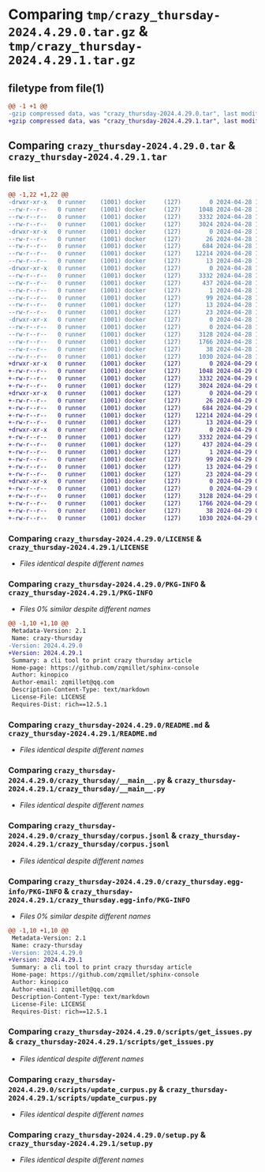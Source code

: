 # Comparing `tmp/crazy_thursday-2024.4.29.0.tar.gz` & `tmp/crazy_thursday-2024.4.29.1.tar.gz`

## filetype from file(1)

```diff
@@ -1 +1 @@
-gzip compressed data, was "crazy_thursday-2024.4.29.0.tar", last modified: Sun Apr 28 17:27:05 2024, max compression
+gzip compressed data, was "crazy_thursday-2024.4.29.1.tar", last modified: Mon Apr 29 05:32:10 2024, max compression
```

## Comparing `crazy_thursday-2024.4.29.0.tar` & `crazy_thursday-2024.4.29.1.tar`

### file list

```diff
@@ -1,22 +1,22 @@
-drwxr-xr-x   0 runner    (1001) docker     (127)        0 2024-04-28 17:27:05.309460 crazy_thursday-2024.4.29.0/
--rw-r--r--   0 runner    (1001) docker     (127)     1048 2024-04-28 17:26:57.000000 crazy_thursday-2024.4.29.0/LICENSE
--rw-r--r--   0 runner    (1001) docker     (127)     3332 2024-04-28 17:27:05.309460 crazy_thursday-2024.4.29.0/PKG-INFO
--rw-r--r--   0 runner    (1001) docker     (127)     3024 2024-04-28 17:26:57.000000 crazy_thursday-2024.4.29.0/README.md
-drwxr-xr-x   0 runner    (1001) docker     (127)        0 2024-04-28 17:27:05.305460 crazy_thursday-2024.4.29.0/crazy_thursday/
--rw-r--r--   0 runner    (1001) docker     (127)       26 2024-04-28 17:27:01.000000 crazy_thursday-2024.4.29.0/crazy_thursday/__init__.py
--rw-r--r--   0 runner    (1001) docker     (127)      684 2024-04-28 17:26:57.000000 crazy_thursday-2024.4.29.0/crazy_thursday/__main__.py
--rw-r--r--   0 runner    (1001) docker     (127)    12214 2024-04-28 17:27:01.000000 crazy_thursday-2024.4.29.0/crazy_thursday/corpus.jsonl
--rw-r--r--   0 runner    (1001) docker     (127)       13 2024-04-28 17:26:57.000000 crazy_thursday-2024.4.29.0/crazy_thursday/requirements.txt
-drwxr-xr-x   0 runner    (1001) docker     (127)        0 2024-04-28 17:27:05.305460 crazy_thursday-2024.4.29.0/crazy_thursday.egg-info/
--rw-r--r--   0 runner    (1001) docker     (127)     3332 2024-04-28 17:27:05.000000 crazy_thursday-2024.4.29.0/crazy_thursday.egg-info/PKG-INFO
--rw-r--r--   0 runner    (1001) docker     (127)      437 2024-04-28 17:27:05.000000 crazy_thursday-2024.4.29.0/crazy_thursday.egg-info/SOURCES.txt
--rw-r--r--   0 runner    (1001) docker     (127)        1 2024-04-28 17:27:05.000000 crazy_thursday-2024.4.29.0/crazy_thursday.egg-info/dependency_links.txt
--rw-r--r--   0 runner    (1001) docker     (127)       99 2024-04-28 17:27:05.000000 crazy_thursday-2024.4.29.0/crazy_thursday.egg-info/entry_points.txt
--rw-r--r--   0 runner    (1001) docker     (127)       13 2024-04-28 17:27:05.000000 crazy_thursday-2024.4.29.0/crazy_thursday.egg-info/requires.txt
--rw-r--r--   0 runner    (1001) docker     (127)       23 2024-04-28 17:27:05.000000 crazy_thursday-2024.4.29.0/crazy_thursday.egg-info/top_level.txt
-drwxr-xr-x   0 runner    (1001) docker     (127)        0 2024-04-28 17:27:05.305460 crazy_thursday-2024.4.29.0/scripts/
--rw-r--r--   0 runner    (1001) docker     (127)        0 2024-04-28 17:26:57.000000 crazy_thursday-2024.4.29.0/scripts/__init__.py
--rw-r--r--   0 runner    (1001) docker     (127)     3128 2024-04-28 17:26:57.000000 crazy_thursday-2024.4.29.0/scripts/get_issues.py
--rw-r--r--   0 runner    (1001) docker     (127)     1766 2024-04-28 17:26:57.000000 crazy_thursday-2024.4.29.0/scripts/update_curpus.py
--rw-r--r--   0 runner    (1001) docker     (127)       38 2024-04-28 17:27:05.309460 crazy_thursday-2024.4.29.0/setup.cfg
--rw-r--r--   0 runner    (1001) docker     (127)     1030 2024-04-28 17:26:57.000000 crazy_thursday-2024.4.29.0/setup.py
+drwxr-xr-x   0 runner    (1001) docker     (127)        0 2024-04-29 05:32:10.831283 crazy_thursday-2024.4.29.1/
+-rw-r--r--   0 runner    (1001) docker     (127)     1048 2024-04-29 05:32:02.000000 crazy_thursday-2024.4.29.1/LICENSE
+-rw-r--r--   0 runner    (1001) docker     (127)     3332 2024-04-29 05:32:10.831283 crazy_thursday-2024.4.29.1/PKG-INFO
+-rw-r--r--   0 runner    (1001) docker     (127)     3024 2024-04-29 05:32:02.000000 crazy_thursday-2024.4.29.1/README.md
+drwxr-xr-x   0 runner    (1001) docker     (127)        0 2024-04-29 05:32:10.827283 crazy_thursday-2024.4.29.1/crazy_thursday/
+-rw-r--r--   0 runner    (1001) docker     (127)       26 2024-04-29 05:32:06.000000 crazy_thursday-2024.4.29.1/crazy_thursday/__init__.py
+-rw-r--r--   0 runner    (1001) docker     (127)      684 2024-04-29 05:32:02.000000 crazy_thursday-2024.4.29.1/crazy_thursday/__main__.py
+-rw-r--r--   0 runner    (1001) docker     (127)    12214 2024-04-29 05:32:06.000000 crazy_thursday-2024.4.29.1/crazy_thursday/corpus.jsonl
+-rw-r--r--   0 runner    (1001) docker     (127)       13 2024-04-29 05:32:02.000000 crazy_thursday-2024.4.29.1/crazy_thursday/requirements.txt
+drwxr-xr-x   0 runner    (1001) docker     (127)        0 2024-04-29 05:32:10.831283 crazy_thursday-2024.4.29.1/crazy_thursday.egg-info/
+-rw-r--r--   0 runner    (1001) docker     (127)     3332 2024-04-29 05:32:10.000000 crazy_thursday-2024.4.29.1/crazy_thursday.egg-info/PKG-INFO
+-rw-r--r--   0 runner    (1001) docker     (127)      437 2024-04-29 05:32:10.000000 crazy_thursday-2024.4.29.1/crazy_thursday.egg-info/SOURCES.txt
+-rw-r--r--   0 runner    (1001) docker     (127)        1 2024-04-29 05:32:10.000000 crazy_thursday-2024.4.29.1/crazy_thursday.egg-info/dependency_links.txt
+-rw-r--r--   0 runner    (1001) docker     (127)       99 2024-04-29 05:32:10.000000 crazy_thursday-2024.4.29.1/crazy_thursday.egg-info/entry_points.txt
+-rw-r--r--   0 runner    (1001) docker     (127)       13 2024-04-29 05:32:10.000000 crazy_thursday-2024.4.29.1/crazy_thursday.egg-info/requires.txt
+-rw-r--r--   0 runner    (1001) docker     (127)       23 2024-04-29 05:32:10.000000 crazy_thursday-2024.4.29.1/crazy_thursday.egg-info/top_level.txt
+drwxr-xr-x   0 runner    (1001) docker     (127)        0 2024-04-29 05:32:10.831283 crazy_thursday-2024.4.29.1/scripts/
+-rw-r--r--   0 runner    (1001) docker     (127)        0 2024-04-29 05:32:02.000000 crazy_thursday-2024.4.29.1/scripts/__init__.py
+-rw-r--r--   0 runner    (1001) docker     (127)     3128 2024-04-29 05:32:02.000000 crazy_thursday-2024.4.29.1/scripts/get_issues.py
+-rw-r--r--   0 runner    (1001) docker     (127)     1766 2024-04-29 05:32:02.000000 crazy_thursday-2024.4.29.1/scripts/update_curpus.py
+-rw-r--r--   0 runner    (1001) docker     (127)       38 2024-04-29 05:32:10.831283 crazy_thursday-2024.4.29.1/setup.cfg
+-rw-r--r--   0 runner    (1001) docker     (127)     1030 2024-04-29 05:32:02.000000 crazy_thursday-2024.4.29.1/setup.py
```

### Comparing `crazy_thursday-2024.4.29.0/LICENSE` & `crazy_thursday-2024.4.29.1/LICENSE`

 * *Files identical despite different names*

### Comparing `crazy_thursday-2024.4.29.0/PKG-INFO` & `crazy_thursday-2024.4.29.1/PKG-INFO`

 * *Files 0% similar despite different names*

```diff
@@ -1,10 +1,10 @@
 Metadata-Version: 2.1
 Name: crazy-thursday
-Version: 2024.4.29.0
+Version: 2024.4.29.1
 Summary: a cli tool to print crazy thursday article
 Home-page: https://github.com/zqmillet/sphinx-console
 Author: kinopico
 Author-email: zqmillet@qq.com
 Description-Content-Type: text/markdown
 License-File: LICENSE
 Requires-Dist: rich==12.5.1
```

### Comparing `crazy_thursday-2024.4.29.0/README.md` & `crazy_thursday-2024.4.29.1/README.md`

 * *Files identical despite different names*

### Comparing `crazy_thursday-2024.4.29.0/crazy_thursday/__main__.py` & `crazy_thursday-2024.4.29.1/crazy_thursday/__main__.py`

 * *Files identical despite different names*

### Comparing `crazy_thursday-2024.4.29.0/crazy_thursday/corpus.jsonl` & `crazy_thursday-2024.4.29.1/crazy_thursday/corpus.jsonl`

 * *Files identical despite different names*

### Comparing `crazy_thursday-2024.4.29.0/crazy_thursday.egg-info/PKG-INFO` & `crazy_thursday-2024.4.29.1/crazy_thursday.egg-info/PKG-INFO`

 * *Files 0% similar despite different names*

```diff
@@ -1,10 +1,10 @@
 Metadata-Version: 2.1
 Name: crazy-thursday
-Version: 2024.4.29.0
+Version: 2024.4.29.1
 Summary: a cli tool to print crazy thursday article
 Home-page: https://github.com/zqmillet/sphinx-console
 Author: kinopico
 Author-email: zqmillet@qq.com
 Description-Content-Type: text/markdown
 License-File: LICENSE
 Requires-Dist: rich==12.5.1
```

### Comparing `crazy_thursday-2024.4.29.0/scripts/get_issues.py` & `crazy_thursday-2024.4.29.1/scripts/get_issues.py`

 * *Files identical despite different names*

### Comparing `crazy_thursday-2024.4.29.0/scripts/update_curpus.py` & `crazy_thursday-2024.4.29.1/scripts/update_curpus.py`

 * *Files identical despite different names*

### Comparing `crazy_thursday-2024.4.29.0/setup.py` & `crazy_thursday-2024.4.29.1/setup.py`

 * *Files identical despite different names*

